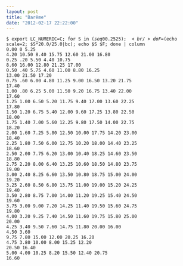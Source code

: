 ```yaml
---
layout: post
title: "Barême"
date: "2012-02-17 22:22:00"
---
```

<code><pre>$ export LC_NUMERIC=C; for S in $(seq 0 0.25 25); <br />do F=$(echo scale=2\; $S*20.0/25.0|bc); echo $S $F; done | column <br />0.00 0  5.25 4.20 10.50 8.40 15.75 12.60 21.00 16.80<br />0.25 .20 5.50 4.40 10.75 8.60 16.00 12.80 21.25 17.00<br />0.50 .40 5.75 4.60 11.00 8.80 16.25 13.00 21.50 17.20<br />0.75 .60 6.00 4.80 11.25 9.00 16.50 13.20 21.75 17.40<br />1.00 .80 6.25 5.00 11.50 9.20 16.75 13.40 22.00 17.60<br />1.25 1.00 6.50 5.20 11.75 9.40 17.00 13.60 22.25 17.80<br />1.50 1.20 6.75 5.40 12.00 9.60 17.25 13.80 22.50 18.00<br />1.75 1.40 7.00 5.60 12.25 9.80 17.50 14.00 22.75 18.20<br />2.00 1.60 7.25 5.80 12.50 10.00 17.75 14.20 23.00 18.40<br />2.25 1.80 7.50 6.00 12.75 10.20 18.00 14.40 23.25 18.60<br />2.50 2.00 7.75 6.20 13.00 10.40 18.25 14.60 23.50 18.80<br />2.75 2.20 8.00 6.40 13.25 10.60 18.50 14.80 23.75 19.00<br />3.00 2.40 8.25 6.60 13.50 10.80 18.75 15.00 24.00 19.20<br />3.25 2.60 8.50 6.80 13.75 11.00 19.00 15.20 24.25 19.40<br />3.50 2.80 8.75 7.00 14.00 11.20 19.25 15.40 24.50 19.60<br />3.75 3.00 9.00 7.20 14.25 11.40 19.50 15.60 24.75 19.80<br />4.00 3.20 9.25 7.40 14.50 11.60 19.75 15.80 25.00 20.00<br />4.25 3.40 9.50 7.60 14.75 11.80 20.00 16.00<br />4.50 3.60 9.75 7.80 15.00 12.00 20.25 16.20<br />4.75 3.80 10.00 8.00 15.25 12.20 20.50 16.40<br />5.00 4.00 10.25 8.20 15.50 12.40 20.75 16.60<br /></pre></code>
